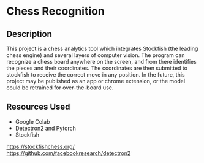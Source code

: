 # Chess Recognition 

## Description

This project is a chess analytics tool which integrates Stockfish (the leading chess engine) and several layers of computer vision. The program can recognize a chess board anywhere on the screen, and from there identifies the pieces and their coordinates. The coordinates are then submitted to stockfish to receive the correct move in any position. In the future, this project may be published as an app or chrome extension, or the model could be retrained for over-the-board use. 

## Resources Used

* Google Colab
* Detectron2 and Pytorch
* Stockfish

https://stockfishchess.org/
https://github.com/facebookresearch/detectron2
